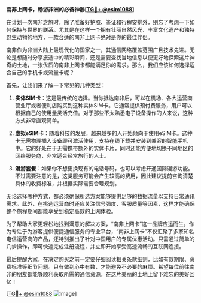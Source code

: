 **南非上网卡，畅游非洲的必备神器[[TG💪+ @esim1088](https://t.me/s/esim1088)]**

在计划一次南非之旅时，除了准备好护照、签证和行程安排外，别忘了考虑一下如何保持与世界的联系。尤其是在这样一个拥有壮丽自然风光、丰富文化遗产和独特野生动物的地方，一款合适的南非上网卡绝对是你的最佳伴侣。

南非作为非洲大陆上最现代化的国家之一，其通信网络覆盖范围广且技术先进。无论是想随时分享旅途中的精彩瞬间，还是需要查找当地信息以便更好地探索这片神奇的土地，一张优质的南非上网卡都能满足你的需求。那么，我们应该如何选择适合自己的手机卡或流量卡呢？

首先，让我们来了解一下常见的几种类型：

1. **实体SIM卡**：这是最传统的选择。当你抵达南非后，可以在机场、各大运营商营业厅或者便利店购买到这种实体SIM卡。它通常提供预付费服务，用户可以根据自己的使用量灵活充值。对于那些不太熟悉电子设备操作的人来说，这种方式非常直观简单。

2. **虚拟eSIM卡**：随着科技的发展，越来越多的人开始倾向于使用eSIM卡。这种卡无需物理插入设备即可激活使用，支持在线下载并安装到兼容的智能手机中。它的好处在于无需携带额外的实体卡片，同时还能方便地切换不同地区的网络服务商，非常适合经常旅行的人士。

3. **漫游套餐**：如果你不想更换现有的电话号码，也可以考虑开通国际漫游功能。不过需要注意的是，这类服务可能会产生较高的费用，因此建议提前咨询清楚具体的收费标准，并根据实际需要合理规划。

无论选择哪种方式，都必须确保所选方案能够提供足够的数据流量以支持日常通讯需求。此外，在挑选运营商时还应关注信号强度、客服质量等因素，这样才能确保整个旅程期间都能享受到稳定高效的上网体验。

为了帮助大家更轻松地找到满意的解决方案，“南非上网卡”这一品牌应运而生。作为专注于为游客提供便捷通信服务的专业平台，“南非上网卡”不仅汇聚了多家知名电信运营商的产品，还特别推出了针对中国用户的专属优惠活动。只需通过简单的几步操作，即可快速完成注册流程，并立即开始享受高速流畅的互联网连接。

最后提醒大家，在决定购买之前一定要仔细阅读相关条款细则，比如有效期限、资费标准等细节问题。只有做到心中有数，才能避免不必要的麻烦。希望每位前往南非的朋友都能够顺利获取所需的通信资源，在这片美丽的土地上留下难忘的美好回忆！

[[TG💪+ @esim1088](https://t.me/s/esim1088) ![Image](https://i.postimg.cc/4NQfJmqS/Snipaste-2025-05-13-00-14-12.png)]